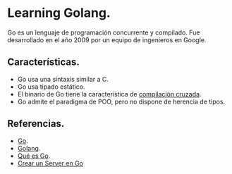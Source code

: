 
# Learning Golang.

Go es un lenguaje de programación concurrente y compilado.
Fue desarrollado en el año 2009 por un equipo de ingenieros en Google.

## Características.

* Go usa una sintaxis similar a C.
* Go usa tipado estático.
* El binario de Go tiene la característica de [compilación cruzada](https://es.wikipedia.org/wiki/Compilador_cruzado).
* Go admite el paradigma de POO, pero no dispone de herencia de tipos.

## Referencias.
* [Go](https://golang.org/).
* [Golang](https://es.wikipedia.org/wiki/Go_(lenguaje_de_programaci%C3%B3n)).
* [Qué es Go](https://codigofacilito.com/articulos/que-es-go).
* [Crear un Server en Go](https://hackernoon.com/how-to-create-a-web-server-in-go-a064277287c9)
